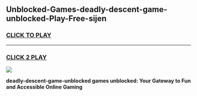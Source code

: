 
## Unblocked-Games-deadly-descent-game-unblocked-Play-Free-sijen
<h3>
<a href="https://premium76.site?title=deadly-descent-game-unblocked&ref=21A">CLICK TO PLAY</a></h3>
<hr>

<h3>
<a href="https://premium76.site?title=deadly-descent-game-unblocked&ref=21A">CLICK 2 PLAY</a>
  
</h3>

<a href="https://premium76.site?title=deadly-descent-game-unblocked&ref=21A"><img src="https://clearcache.store/games.png"></a>


**deadly-descent-game-unblocked games unblocked: Your Gateway to Fun and Accessible Online Gaming**

